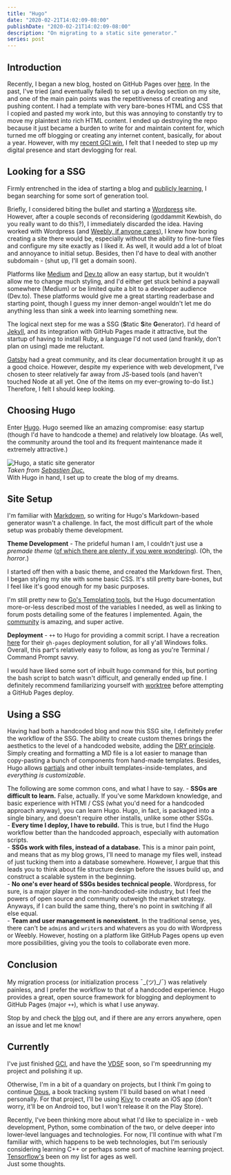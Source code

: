 ```yaml
---
title: "Hugo"
date: "2020-02-21T14:02:09-08:00"
publishDate: "2020-02-21T14:02:09-08:00"
description: "On migrating to a static site generator."
series: post
---
```


## Introduction
Recently, I began a new blog, hosted on GitHub Pages over [here](http://kewbish.github.io/blog). In the past, I've tried (and eventually failed) to set up a devlog section on my site, and one of the main pain points was the repetitiveness of creating and pushing content. I had a template with very bare-bones HTML and CSS that I copied and pasted my work into, but this was annoying to constantly try to move my plaintext into rich HTML content. I ended up destroying the repo because it just became a burden to write for and maintain content for, which turned me off blogging or creating any internet content, basically, for about a year. However, with my [recent GCI win](https://kewbish.github.io/blog/posts/200214//index.html), I felt that I needed to step up my digital presence and start devlogging for real.    

## Looking for a SSG
Firmly entrenched in the idea of starting a blog and [publicly learning](https://www.swyx.io/writing/learn-in-public/), I began searching for some sort of generation tool.  

Briefly, I considered biting the bullet and starting a [Wordpress](https://wordpress.com) site. However, after a couple seconds of reconsidering (goddammit Kewbish, do you really want to do this?), I immediately discarded the idea. Having worked with Wordpress (and [Weebly, if anyone cares](https://lienotly.weebly.com)), I knew how boring creating a site there would be, especially without the ability to fine-tune files and configure my site exactly as I liked it. As well, it would add a lot of bloat and annoyance to initial setup. Besides, then I'd have to deal with another subdomain - (shut up, I'll get a domain soon).  

Platforms like [Medium](https://medium.com) and [Dev.to](https://dev.to) allow an easy startup, but it wouldn't allow me to change much styling, and I'd either get stuck behind a paywall somewhere (Medium) or be limited quite a bit to a developer audience (Dev.to). These platforms would give me a great starting readerbase and starting point, though I guess my inner demon-angel wouldn't let me do anything less than sink a week into learning something new.

The logical next step for me was a SSG (**S**tatic **S**ite **G**enerator). I'd heard of [Jekyll](https://jekyllrb.com/), and its integration with GitHub Pages made it attractive, but the startup of having to install Ruby, a language I'd not used (and frankly, don't plan on using) made me reluctant.

[Gatsby](https://gatsbyjs.org) had a great community, and its clear documentation brought it up as a good choice. However, despite my experience with web development, I've chosen to steer relatively far away from JS-based tools (and haven't touched Node at all yet. One of the items on my ever-growing to-do list.) Therefore, I felt I should keep looking.  

## Choosing Hugo
Enter [Hugo](https://gohugo.io). Hugo seemed like an amazing compromise: easy startup (though I'd have to handcode a theme) and relatively low bloatage. (As well, the community around the tool and its frequent maintenance made it extremely attractive.)

![Hugo, a static site generator](https://duc-sebastien.com/img/blog/2019-04/personal-website/intro.png)  
*Taken from [Sebastien Duc.](https://duc-sebastien.com/img/blog/2019-04/personal-website/)*  
With Hugo in hand, I set up to create the blog of my dreams.

## Site Setup
I'm familiar with [Markdown](https://daringfireball.net/projects/markdown/syntax), so writing for Hugo's Markdown-based generator wasn't a challenge. In fact, the most difficult part of the whole setup was probably theme development.  

**Theme Development** - The prideful human I am, I couldn't just use a *premade theme* ([of which there are plenty, if you were wondering](https://themes.gohugo.io/)). (Oh, the *horror*.)  

I started off then with a basic theme, and created the Markdown first. Then, I began styling my site with some basic CSS. It's still pretty bare-bones, but I feel like it's good enough for my basic purposes.  

I'm still pretty new to [Go's Templating tools](https://golang.org/pkg/text/template/), but the Hugo documentation more-or-less described most of the variables I needed, as well as linking to forum posts detailing some of the features I implemented. Again, the [community](https://discourse.gohugo.io) is amazing, and super active.  

**Deployment** - `++` to Hugo for providing a commit script. I have a recreation [here](https://github.com/kewbish/blog/blob/master/deploy-blog.cmd) for their `gh-pages` deployment solution, for all y'all Windows folks. Overall, this part's relatively easy to follow, as long as you're Terminal / Command Prompt savvy.  

I would have liked some sort of inbuilt hugo command for this, but porting the bash script to batch wasn't difficult, and generally ended up fine. I definitely recommend familiarizing yourself with [worktree](https://git-scm.com/docs/git-worktree) before attempting a GitHub Pages deploy.  

## Using a SSG
Having had both a handcoded blog and now this SSG site, I definitely prefer the workflow of the SSG. The ability to create custom themes brings the aesthetics to the level of a handcoded website, adding the [DRY principle](https://en.wikipedia.org/wiki/Don%27t_repeat_yourself). Simply creating and formatting a MD file is a lot easier to manage than copy-pasting a bunch of components from hand-made templates. Besides, Hugo allows [partials](https://gohugo.io/templates/partials/) and other inbuilt templates-inside-templates, and *everything is customizable*.  

The following are some common cons, and what I have to say.
	- **SSGs are difficult to learn.** False, actually. If you've some Markdown knowledge, and basic experience with HTMl / CSS (what you'd need for a handcoded approach anyway), you can learn Hugo. Hugo, in fact, is packaged into a single binary, and doesn't require other installs, unlike some other SSGs.  
	- **Every time I deploy, I have to rebuild.** This is true, but I find the Hugo workflow better than the handcoded approach, especially with automation scripts.  
	- **SSGs work with files, instead of a database.** This is a minor pain point, and means that as my blog grows, I'll need to manage my files well, instead of just tucking them into a database somewhere. However, I argue that this leads you to think about file structure design before the issues build up, and construct a scalable system in the beginning.   
	- **No one's ever heard of SSGs besides technical people.** Wordpress, for sure, is a major player in the non-handcoded-site industry, but I feel the powers of open source and community outweigh the market strategy. Anyways, if I can build the same thing, there's no point in switching if all else equal.  
	- **Team and user management is nonexistent.** In the traditional sense, yes, there can't be `admin`s and `writer`s and whatevers as you do with Wordpress or Weebly. However, hosting on a platform like GitHub Pages opens up even more possibilities, giving you the tools to collaborate even more.   

## Conclusion
My migration process (or initialization process ¯\_(ツ)_/¯) was relatively painless, and I prefer the workflow to that of a handcoded experience. Hugo provides a great, open source framework for blogging and deployment to GitHub Pages (major `++`), which is what I use anyway.  

Stop by and check the [blog](https://kewbish.github.io/blog) out, and if there are any errors anywhere, open an issue and let me know!

## Currently
I've just finished [GCI](https://g.co/gci), and have the [VDSF](https://vdsf.sfiab.com) soon, so I'm speedrunning my project and polishing it up.  

Otherwise, I'm in a bit of a quandary on projects, but I think I'm going to continue [Opus](https://github.com/kewbish/opus), a book tracking system I'll build based on what I need personally. For that project, I'll be using [Kivy](https://kivy.org) to create an iOS app (don't worry, it'll be on Android too, but I won't release it on the Play Store).  

Recently, I've been thinking more about what I'd like to specialize in - web development, Python, some combination of the two, or delve deeper into lower-level languages and technologies. For now, I'll continue with what I'm familiar with, which happens to be web technologies, but I'm seriously considering learning C++ or perhaps some sort of machine learning project. [Tensorflow's](https://tensorflow.org) been on my list for ages as well.  
Just some thoughts.
